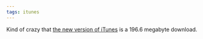 ```yaml
---
tags: itunes
---
```


Kind of crazy that [the new version of iTunes](http://appleinsider.com/articles/13/05/16/apple-releases-itunes-1103-with-new-miniplayer-improved-songs-view) is a 196.6 megabyte download.
